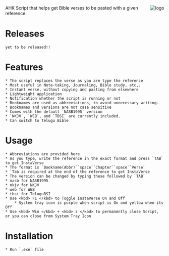 <img alt="logo" align="right" src="./assets/Main512x512.ico">
AHK Script that helps get Bible verses to be pasted with a given reference.<br>

# Releases
    yet to be released!!

# Features
    * The script replaces the verse as you are type the reference
    * Most useful in Note-taking, Journaling, Bible study, etc,.
    * Instant verse, without copying and pasting from elsewhere
    * Lightweight application
    * Notification whether the script is running or not
    * Booknames are used as abbreviations, to avoid unnecessary writing.
    * Booknames and versions are not case sensitive
    * Comes with the default `NASB1995` version
    * `NKJV`, `WEB`, and `TBSI` are currently included.
    * Can switch to Telugu Bible

# Usage
    * Abbreviations are provided here.
    * As you type, write the reference in the exact format and press `TAB` to get InstaVerse
    * The format is `Bookname(Abbr)``space``Chapter``space``Verse`
    * `Tab is required at the end of the reference to get InstaVerse
    * The version can be changed by typing these followed by `TAB`
    * nasb for NASB1995
    * nkjv for NKJV
    * web for WEB
    * tbsi for TeluguBSI
    * Use <kbd> F1 </kbd> to Toggle InstaVerse On and Off
        * System tray icon is purple when script is On and yellow when its Off
    * Use <kbd> Win </kbd> + <kbd> z </kbd> to permanently close Script, or you can close from System Tray Icon

# Installation
    * Run `.exe` file
